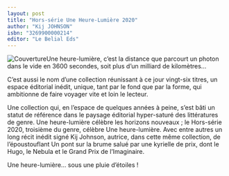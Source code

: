 ```yaml
---
layout: post
title: "Hors-série Une Heure-Lumière 2020"
author: "Kij JOHNSON"
isbn: "3269900000214"
editor: "Le Belial Eds"
---
```

![Couverture](/img/3269900000214.jpg)Une heure-lumière, c’est la distance que parcourt un photon dans le vide en 3600 secondes, soit plus d’un milliard de kilomètres…

C’est aussi le nom d’une collection réunissant à ce jour vingt-six titres, un espace éditorial inédit, unique, tant par le fond que par la forme, qui ambitionne de faire voyager vite et loin le lecteur.

Une collection qui, en l’espace de quelques années à peine, s’est bâti un statut de référence dans le paysage éditorial hyper-saturé des littératures de genre. Une heure-lumière célèbre les horizons nouveaux ; le Hors-série 2020, troisième du genre, célèbre Une heure-lumière. Avec entre autres un long récit inédit signé Kij Johnson, autrice, dans cette même collection, de l’époustouflant Un pont sur la brume salué par une kyrielle de prix, dont le Hugo, le Nebula et le Grand Prix de l’Imaginaire.

Une heure-lumière… sous une pluie d’étoiles !